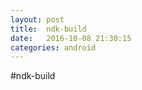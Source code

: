 ```yaml
---
layout: post
title:  ndk-build
date:   2016-10-08 21:30:15
categories: android
---
```


#ndk-build


